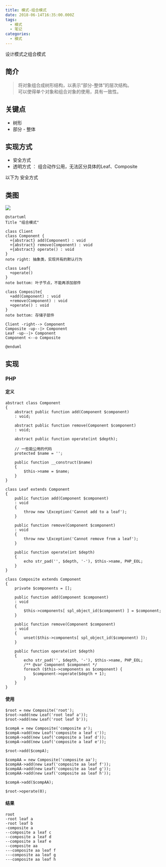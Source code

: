 ```yaml
---
title: 模式-组合模式
date: 2018-06-14T16:35:00.000Z
tags:
  - 模式
  - 笔记
categories:
  - 模式
---
```


设计模式之组合模式

<!-- MORE -->

## 简介
> 将对象组合成树形结构，以表示“部分-整体”的层次结构。  
> 可以使得单个对象和组合对象的使用，具有一致性。

## 关键点
- 树形
- 部分 - 整体

## 实现方式
- 安全方式
- 透明方式 ： 组合动作公用，无法区分具体的Leaf、Composite

以下为 安全方式

## 类图
![](http://www.plantuml.com/plantuml/png/XP51Ji9058RtSueNLXWp5sYC8N7hqWiCTDGcROUqhsoGJK6Z3GXBOeonYGis4DaWMhXDfoqhhs2jwKYCwAvl_fTl_czQSv4vw5acEJ7Gv519evuSNIUJKAw65K8Q9dDTE38DRcCv2Aifx7o6DW7ORxEwYmvhO0UOhbTLkWSQj8IX_zXnk2LQ_DyrqUGEGrvLSOVO0ZaunjavQf04wsmUflFeVTMNiuVqzbbUpfFxc_Ikjud6sUmf2_lnygtiVypPQL5MOKjUNI0AImCvNCZfA0lyr7_DcV5oa7NNycgGl4GoUDnq9t6q8DiFu1h82-HEwRzCT-cfEjEnz2Tve_Bchpy0jF2dz10KbgWwGBqcfHVRsQVuByVg2mue5Tz2fCPjtRFC3m00)

```plantuml
@startuml
Title "组合模式"

class Client
class Component {
  +{abstract} add(Component) : void
  +{abstract} remove(Component) : void
  +{abstract} operate() : void
}
note right: 抽象类，实现共有的默认行为

class Leaf{
  +operate()
}
note bottom: 叶子节点，不能再添加部件

class Composite{
  +add(Component) : void
  +remove(Component) : void
  +operate() : void
}
note bottom: 存储子部件

Client -right--> Component
Composite -up--|> Component
Leaf -up--|> Component
Component <--o Composite

@enduml
```


## 实现
### PHP
#### 定义
```PHP7
abstract class Component
{
    abstract public function add(Component $component)
    : void;

    abstract public function remove(Component $component)
    : void;

    abstract public function operate(int $depth);

    // 一些能公用的代码
    protected $name = '';

    public function __construct($name)
    {
        $this->name = $name;
    }
}

class Leaf extends Component
{
    public function add(Component $component)
    : void
    {
        throw new \Exception('Cannot add to a leaf');
    }

    public function remove(Component $component)
    : void
    {
        throw new \Exception('Cannot remove from a leaf');
    }

    public function operate(int $depth)
    {
        echo str_pad('', $depth, '-'), $this->name, PHP_EOL;
    }
}

class Composite extends Component
{
    private $components = [];

    public function add(Component $component)
    : void
    {
        $this->components[ spl_object_id($component) ] = $component;
    }

    public function remove(Component $component)
    : void
    {
        unset($this->components[ spl_object_id($component) ]);
    }

    public function operate(int $depth)
    {
        echo str_pad('', $depth, '-'), $this->name, PHP_EOL;
        /** @var Component $component */
        foreach ($this->components as $component) {
            $component->operate($depth + 1);
        }
    }
}
```

#### 使用
```PHP7
$root = new Composite('root');
$root->add(new Leaf('root leaf a'));
$root->add(new Leaf('root leaf b'));

$compA = new Composite('composite a');
$compA->add(new Leaf('composite a leaf c'));
$compA->add(new Leaf('composite a leaf d'));
$compA->add(new Leaf('composite a leaf e'));

$root->add($compA);

$compAA = new Composite('composite aa');
$compAA->add(new Leaf('composite aa leaf f'));
$compAA->add(new Leaf('composite aa leaf g'));
$compAA->add(new Leaf('composite aa leaf h'));

$compA->add($compAA);

$root->operate(0);
```

#### 结果
```
root
-root leaf a
-root leaf b
-composite a
--composite a leaf c
--composite a leaf d
--composite a leaf e
--composite aa
---composite aa leaf f
---composite aa leaf g
---composite aa leaf h
```
